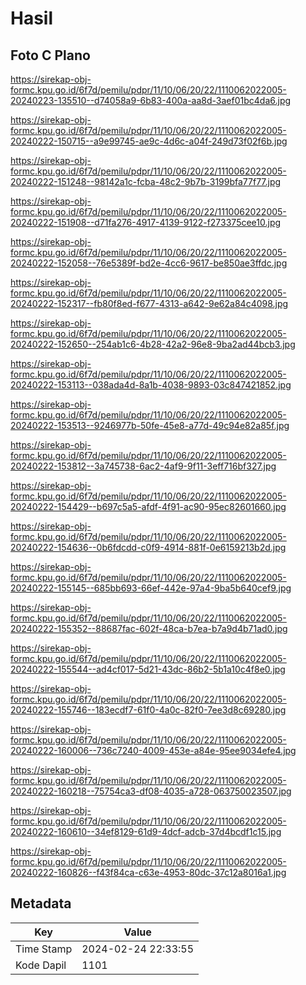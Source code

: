 # Hasil

## Foto C Plano

https://sirekap-obj-formc.kpu.go.id/6f7d/pemilu/pdpr/11/10/06/20/22/1110062022005-20240223-135510--d74058a9-6b83-400a-aa8d-3aef01bc4da6.jpg

https://sirekap-obj-formc.kpu.go.id/6f7d/pemilu/pdpr/11/10/06/20/22/1110062022005-20240222-150715--a9e99745-ae9c-4d6c-a04f-249d73f02f6b.jpg

https://sirekap-obj-formc.kpu.go.id/6f7d/pemilu/pdpr/11/10/06/20/22/1110062022005-20240222-151248--98142a1c-fcba-48c2-9b7b-3199bfa77f77.jpg

https://sirekap-obj-formc.kpu.go.id/6f7d/pemilu/pdpr/11/10/06/20/22/1110062022005-20240222-151908--d71fa276-4917-4139-9122-f273375cee10.jpg

https://sirekap-obj-formc.kpu.go.id/6f7d/pemilu/pdpr/11/10/06/20/22/1110062022005-20240222-152058--76e5389f-bd2e-4cc6-9617-be850ae3ffdc.jpg

https://sirekap-obj-formc.kpu.go.id/6f7d/pemilu/pdpr/11/10/06/20/22/1110062022005-20240222-152317--fb80f8ed-f677-4313-a642-9e62a84c4098.jpg

https://sirekap-obj-formc.kpu.go.id/6f7d/pemilu/pdpr/11/10/06/20/22/1110062022005-20240222-152650--254ab1c6-4b28-42a2-96e8-9ba2ad44bcb3.jpg

https://sirekap-obj-formc.kpu.go.id/6f7d/pemilu/pdpr/11/10/06/20/22/1110062022005-20240222-153113--038ada4d-8a1b-4038-9893-03c847421852.jpg

https://sirekap-obj-formc.kpu.go.id/6f7d/pemilu/pdpr/11/10/06/20/22/1110062022005-20240222-153513--9246977b-50fe-45e8-a77d-49c94e82a85f.jpg

https://sirekap-obj-formc.kpu.go.id/6f7d/pemilu/pdpr/11/10/06/20/22/1110062022005-20240222-153812--3a745738-6ac2-4af9-9f11-3eff716bf327.jpg

https://sirekap-obj-formc.kpu.go.id/6f7d/pemilu/pdpr/11/10/06/20/22/1110062022005-20240222-154429--b697c5a5-afdf-4f91-ac90-95ec82601660.jpg

https://sirekap-obj-formc.kpu.go.id/6f7d/pemilu/pdpr/11/10/06/20/22/1110062022005-20240222-154636--0b6fdcdd-c0f9-4914-881f-0e6159213b2d.jpg

https://sirekap-obj-formc.kpu.go.id/6f7d/pemilu/pdpr/11/10/06/20/22/1110062022005-20240222-155145--685bb693-66ef-442e-97a4-9ba5b640cef9.jpg

https://sirekap-obj-formc.kpu.go.id/6f7d/pemilu/pdpr/11/10/06/20/22/1110062022005-20240222-155352--88687fac-602f-48ca-b7ea-b7a9d4b71ad0.jpg

https://sirekap-obj-formc.kpu.go.id/6f7d/pemilu/pdpr/11/10/06/20/22/1110062022005-20240222-155544--ad4cf017-5d21-43dc-86b2-5b1a10c4f8e0.jpg

https://sirekap-obj-formc.kpu.go.id/6f7d/pemilu/pdpr/11/10/06/20/22/1110062022005-20240222-155746--183ecdf7-61f0-4a0c-82f0-7ee3d8c69280.jpg

https://sirekap-obj-formc.kpu.go.id/6f7d/pemilu/pdpr/11/10/06/20/22/1110062022005-20240222-160006--736c7240-4009-453e-a84e-95ee9034efe4.jpg

https://sirekap-obj-formc.kpu.go.id/6f7d/pemilu/pdpr/11/10/06/20/22/1110062022005-20240222-160218--75754ca3-df08-4035-a728-063750023507.jpg

https://sirekap-obj-formc.kpu.go.id/6f7d/pemilu/pdpr/11/10/06/20/22/1110062022005-20240222-160610--34ef8129-61d9-4dcf-adcb-37d4bcdf1c15.jpg

https://sirekap-obj-formc.kpu.go.id/6f7d/pemilu/pdpr/11/10/06/20/22/1110062022005-20240222-160826--f43f84ca-c63e-4953-80dc-37c12a8016a1.jpg


## Metadata

| Key        | Value               |
| ---------- | ------------------- |
| Time Stamp | 2024-02-24 22:33:55 |
| Kode Dapil | 1101                |




